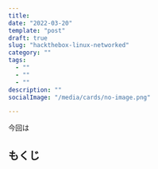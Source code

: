 ```yaml
---
title: 
date: "2022-03-20"
template: "post"
draft: true
slug: "hackthebox-linux-networked"
category: ""
tags:
  - ""
  - ""
  - ""
description: ""
socialImage: "/media/cards/no-image.png"

---
```



今回は

<!-- omit in toc -->

## もくじ



